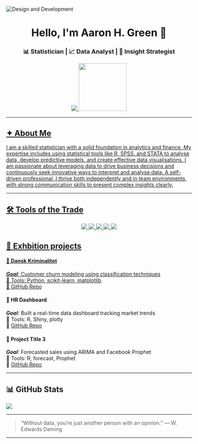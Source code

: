 ![Design and Development](https://github.com/arhgreen/arhgreen/stats.jpeg)
<h1 align="center">Hello, I'm <strong>Aaron H. Green</strong> 👋</h1>
<h3 align="center">📊 Statistician | 📈 Data Analyst | 🎯 Insight Strategist</h3>

<p align="center">
    </a>
  <a href="https://www.linkedin.com/in/aaron-h-green-abb827197/">
    <img src="https://custom-icon-badges.demolab.com/badge/LinkedIn-0A66C2?logo=linkedin-white&logoColor=fff" />
  </a>
  <a href="mailto:aaron.hgreen1@outlook.com">
    <img src="https://img.shields.io/badge/Microsoft_Outlook-0078D4?style=for-the-badge&logo=microsoft-outlook&logoColor=white"  width="130" />
</p>

---

## ✦ About Me

I am a skilled statistician with a solid foundation in analytics and finance. My expertise includes using statistical tools like R, SPSS, and STATA to analyse data, develop predictive models, and create effective data visualisations. I am passionate about leveraging data to drive business decisions and continuously seek innovative ways to interpret and analyse data. A self-driven professional, I thrive both independently and in team environments, with strong communication skills to present complex insights clearly.

---
## 🛠️ Tools of the Trade

<p align="center">
  <img src="https://img.shields.io/badge/R-Statistics & Data Science-blue?style=flat-square&logo=R&logoColor=white" />
  <img src="https://img.shields.io/badge/SQL-Data Access-blue?style=flat-square&logo=postgresql&logoColor=white" />
  <img src="https://img.shields.io/badge/Tableau & ggplot2-Visualization-orange?style=flat-square&logo=tableau&logoColor=white" />
  <img src="https://img.shields.io/badge/Power BI-Business Intelligence-yellow?style=flat-square&logo=powerbi&logoColor=black" />
  <img src="https://img.shields.io/badge/Excel-Advanced-green?style=flat-square&logo=microsoft-excel&logoColor=white" />
</p>


## 🧩 Exhbition projects

#### 📌 Dansk Kriminalitet
_**Goal**_: Customer churn modeling using classification techniques  
🧪 Tools: Python, scikit-learn, matplotlib  
🔗 [GitHub Repo](#)

#### 📌 HR Dashboard
_**Goal**_: Built a real-time data dashboard tracking market trends  
🧪 Tools: R, Shiny, plotly  
🔗 [GitHub Repo](#)

#### 📌 Project Title 3
_**Goal**_: Forecasted sales using ARIMA and Facebook Prophet  
🧪 Tools: R, forecast, Prophet  
🔗 [GitHub Repo](#)

---

## 📊 GitHub Stats

<p align="left">
  <img src="https://github-readme-stats.vercel.app/api/top-langs/?username=arhgreen&layout=compact&hide=html,css&theme=default" />
</p>

---
> “Without data, you’re just another person with an opinion.” — W. Edwards Deming
---
